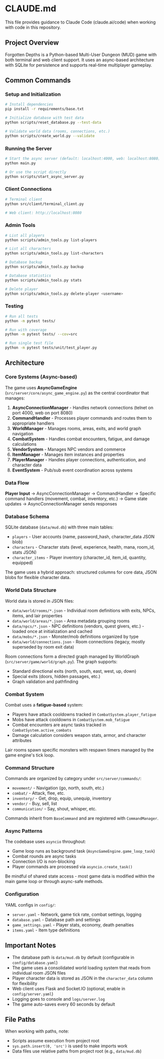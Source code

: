# CLAUDE.md

This file provides guidance to Claude Code (claude.ai/code) when working with code in this repository.

## Project Overview

Forgotten Depths is a Python-based Multi-User Dungeon (MUD) game with both terminal and web client support. It uses an async-based architecture with SQLite for persistence and supports real-time multiplayer gameplay.

## Common Commands

### Setup and Initialization
```bash
# Install dependencies
pip install -r requirements/base.txt

# Initialize database with test data
python scripts/reset_database.py --test-data

# Validate world data (rooms, connections, etc.)
python scripts/create_world.py --validate
```

### Running the Server
```bash
# Start the async server (default: localhost:4000, web: localhost:8080)
python main.py

# Or use the script directly
python scripts/start_async_server.py
```

### Client Connections
```bash
# Terminal client
python src/client/terminal_client.py

# Web client: http://localhost:8080
```

### Admin Tools
```bash
# List all players
python scripts/admin_tools.py list-players

# List all characters
python scripts/admin_tools.py list-characters

# Database backup
python scripts/admin_tools.py backup

# Database statistics
python scripts/admin_tools.py stats

# Delete player
python scripts/admin_tools.py delete-player <username>
```

### Testing
```bash
# Run all tests
python -m pytest tests/

# Run with coverage
python -m pytest tests/ --cov=src

# Run single test file
python -m pytest tests/unit/test_player.py
```

## Architecture

### Core Systems (Async-based)

The game uses **AsyncGameEngine** (`src/server/core/async_game_engine.py`) as the central coordinator that manages:

1. **AsyncConnectionManager** - Handles network connections (telnet on port 4000, web on port 8080)
2. **CommandHandler** - Processes player commands and routes them to appropriate handlers
3. **WorldManager** - Manages rooms, areas, exits, and world graph navigation
4. **CombatSystem** - Handles combat encounters, fatigue, and damage calculations
5. **VendorSystem** - Manages NPC vendors and commerce
6. **ItemManager** - Manages item instances and properties
7. **PlayerManager** - Handles player connections, authentication, and character data
8. **EventSystem** - Pub/sub event coordination across systems

### Data Flow

**Player Input** → AsyncConnectionManager → CommandHandler → Specific command handlers (movement, combat, inventory, etc.) → Game state updates → AsyncConnectionManager sends responses

### Database Schema

SQLite database (`data/mud.db`) with three main tables:
- `players` - User accounts (name, password_hash, character_data JSON blob)
- `characters` - Character stats (level, experience, health, mana, room_id, stats JSON)
- `character_items` - Player inventory (character_id, item_id, quantity, equipped)

The game uses a hybrid approach: structured columns for core data, JSON blobs for flexible character data.

### World Data Structure

World data is stored in JSON files:
- `data/world/rooms/*.json` - Individual room definitions with exits, NPCs, items, and lair properties
- `data/world/areas/*.json` - Area metadata grouping rooms
- `data/npcs/*.json` - NPC definitions (vendors, quest givers, etc.) - loaded once at initialization and cached
- `data/mobs/*.json` - Monster/mob definitions organized by type
- `data/world/connections.json` - Room connections (legacy, mostly superseded by room exit data)

Room connections form a directed graph managed by WorldGraph (`src/server/game/world/graph.py`). The graph supports:
- Standard directional exits (north, south, east, west, up, down)
- Special exits (doors, hidden passages, etc.)
- Graph validation and pathfinding

### Combat System

Combat uses a **fatigue-based** system:
- Players have attack cooldowns tracked in `CombatSystem.player_fatigue`
- Mobs have attack cooldowns in `CombatSystem.mob_fatigue`
- Combat encounters are async tasks tracked in `CombatSystem.active_combats`
- Damage calculation considers weapon stats, armor, and character attributes

Lair rooms spawn specific monsters with respawn timers managed by the game engine's tick loop.

### Command Structure

Commands are organized by category under `src/server/commands/`:
- `movement/` - Navigation (go, north, south, etc.)
- `combat/` - Attack, flee, etc.
- `inventory/` - Get, drop, equip, unequip, inventory
- `vendor/` - Buy, sell, list
- `communication/` - Say, shout, whisper, etc.

Commands inherit from `BaseCommand` and are registered with `CommandManager`.

### Async Patterns

The codebase uses `asyncio` throughout:
- Game loop runs as background task (`AsyncGameEngine.game_loop_task`)
- Combat rounds are async tasks
- Connection I/O is non-blocking
- Player commands are processed via `asyncio.create_task()`

Be mindful of shared state access - most game data is modified within the main game loop or through async-safe methods.

### Configuration

YAML configs in `config/`:
- `server.yaml` - Network, game tick rate, combat settings, logging
- `database.yaml` - Database path and settings
- `game_settings.yaml` - Player stats, economy, death penalties
- `items.yaml` - Item type definitions

## Important Notes

- The database path is `data/mud.db` by default (configurable in `config/database.yaml`)
- The game uses a consolidated world loading system that reads from individual room JSON files
- Player character data is stored as JSON in the `character_data` column for flexibility
- Web client uses Flask and Socket.IO (optional, enable in `config/server.yaml`)
- Logging goes to console and `logs/server.log`
- The game auto-saves every 60 seconds by default

## File Paths

When working with paths, note:
- Scripts assume execution from project root
- `sys.path.insert(0, 'src')` is used to make imports work
- Data files use relative paths from project root (e.g., `data/mud.db`)
